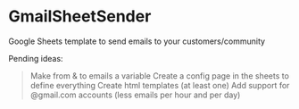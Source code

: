 # GmailSheetSender
Google Sheets template to send emails to your customers/community


Pending ideas:
> Make from & to emails a variable
> Create a config page in the sheets to define everything
> Create html templates (at least one)
> Add support for @gmail.com accounts (less emails per hour and per day)
> 
